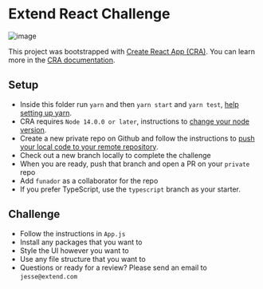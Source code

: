 # Extend React Challenge

![image](https://user-images.githubusercontent.com/112627/133835983-d6f6d2e8-4859-4ff5-aa82-ce6bac62c069.png)

This project was bootstrapped with [Create React App (CRA)](https://github.com/facebook/create-react-app). You can learn more in the [CRA documentation](https://facebook.github.io/create-react-app/docs/getting-started).

## Setup

- Inside this folder run `yarn` and then `yarn start` and `yarn test`, [help setting up yarn](https://classic.yarnpkg.com/en/docs/install).
- CRA requires `Node 14.0.0 or later`, instructions to [change your node version](https://stackoverflow.com/questions/53785383/how-to-change-node-version-with-nvm/53785482).
- Create a new private repo on Github and follow the instructions to [push your local code to your remote repository](https://docs.github.com/en/get-started/using-git/pushing-commits-to-a-remote-repository).
- Check out a new branch locally to complete the challenge
- When you are ready, push that branch and open a PR on your `private` repo
- Add `funador` as a collaborator for the repo
- If you prefer TypeScript, use the `typescript` branch as your starter.

## Challenge

- Follow the instructions in `App.js`
- Install any packages that you want to
- Style the UI however you want to 
- Use any file structure that you want to
- Questions or ready for a review? Please send an email to `jesse@extend.com`
